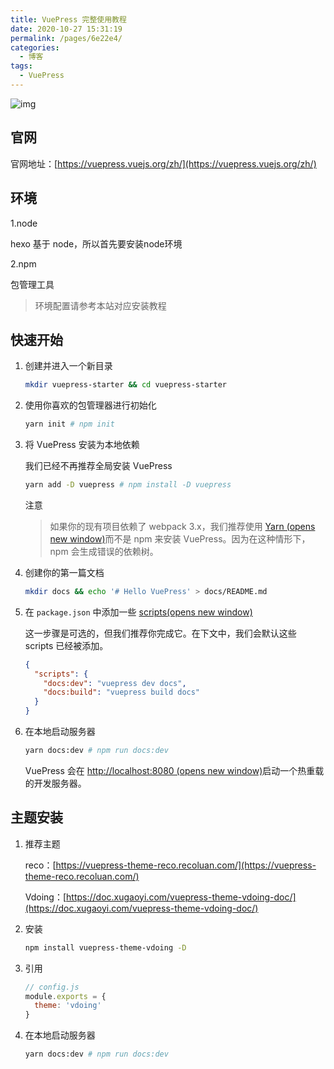 ```yaml
---
title: VuePress 完整使用教程
date: 2020-10-27 15:31:19
permalink: /pages/6e22e4/
categories:
  - 博客
tags:
  - VuePress
---
```


![img](https://cdn.jsdelivr.net/gh/zhmbo/static@master/img/20201030155844.png)

## 官网

官网地址：[https://vuepress.vuejs.org/zh/](https://vuepress.vuejs.org/zh/)

<!-- more -->

## 环境

1.node

hexo 基于 node，所以首先要安装node环境

2.npm

包管理工具

> 环境配置请参考本站对应安装教程

## 快速开始

1. 创建并进入一个新目录

   ```bash
   mkdir vuepress-starter && cd vuepress-starter
   ```

2. 使用你喜欢的包管理器进行初始化

   ```bash
   yarn init # npm init
   ```

3. 将 VuePress 安装为本地依赖

   我们已经不再推荐全局安装 VuePress

   ```bash
   yarn add -D vuepress # npm install -D vuepress
   ```

   注意

   > 如果你的现有项目依赖了 webpack 3.x，我们推荐使用 [Yarn (opens new window)](https://classic.yarnpkg.com/zh-Hans/)而不是 npm 来安装 VuePress。因为在这种情形下，npm 会生成错误的依赖树。

4. 创建你的第一篇文档

   ```bash
   mkdir docs && echo '# Hello VuePress' > docs/README.md
   ```

5. 在 `package.json` 中添加一些 [scripts(opens new window)](https://classic.yarnpkg.com/zh-Hans/docs/package-json#toc-scripts)

   这一步骤是可选的，但我们推荐你完成它。在下文中，我们会默认这些 scripts 已经被添加。

   ```json
   {
     "scripts": {
       "docs:dev": "vuepress dev docs",
       "docs:build": "vuepress build docs"
     }
   }
   ```

6. 在本地启动服务器

   ```bash
   yarn docs:dev # npm run docs:dev
   ```

   VuePress 会在 [http://localhost:8080 (opens new window)](http://localhost:8080/)启动一个热重载的开发服务器。

## 主题安装

1. 推荐主题

   reco：[https://vuepress-theme-reco.recoluan.com/](https://vuepress-theme-reco.recoluan.com/)

   Vdoing：[https://doc.xugaoyi.com/vuepress-theme-vdoing-doc/](https://doc.xugaoyi.com/vuepress-theme-vdoing-doc/)

2. 安装

   ```sh
   npm install vuepress-theme-vdoing -D
   ```

3. 引用

   ```js
   // config.js
   module.exports = {
     theme: 'vdoing'
   }
   ```

4. 在本地启动服务器

   ```bash
   yarn docs:dev # npm run docs:dev
   ```
